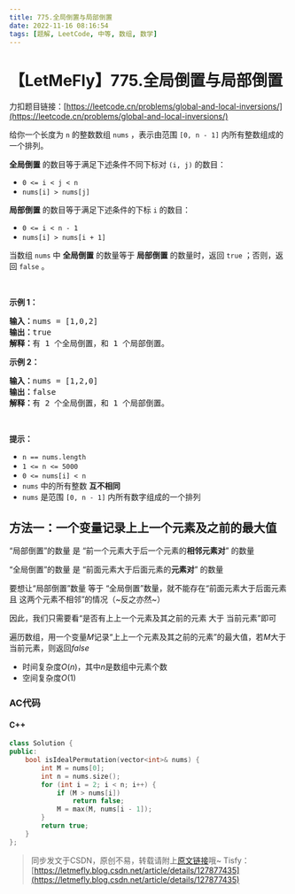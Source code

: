 ```yaml
---
title: 775.全局倒置与局部倒置
date: 2022-11-16 08:16:54
tags: [题解, LeetCode, 中等, 数组, 数学]
---
```


# 【LetMeFly】775.全局倒置与局部倒置

力扣题目链接：[https://leetcode.cn/problems/global-and-local-inversions/](https://leetcode.cn/problems/global-and-local-inversions/)

<p>给你一个长度为 <code>n</code> 的整数数组 <code>nums</code> ，表示由范围 <code>[0, n - 1]</code> 内所有整数组成的一个排列。</p>

<p><strong>全局倒置</strong> 的数目等于满足下述条件不同下标对 <code>(i, j)</code> 的数目：</p>

<ul>
	<li><code>0 <= i < j < n</code></li>
	<li><code>nums[i] > nums[j]</code></li>
</ul>

<p><strong>局部倒置</strong> 的数目等于满足下述条件的下标 <code>i</code> 的数目：</p>

<ul>
	<li><code>0 <= i < n - 1</code></li>
	<li><code>nums[i] > nums[i + 1]</code></li>
</ul>

<p>当数组 <code>nums</code> 中 <strong>全局倒置</strong> 的数量等于 <strong>局部倒置</strong> 的数量时，返回 <code>true</code> ；否则，返回 <code>false</code> 。</p>

<p> </p>

<p><strong>示例 1：</strong></p>

<pre>
<strong>输入：</strong>nums = [1,0,2]
<strong>输出：</strong>true
<strong>解释：</strong>有 1 个全局倒置，和 1 个局部倒置。
</pre>

<p><strong>示例 2：</strong></p>

<pre>
<strong>输入：</strong>nums = [1,2,0]
<strong>输出：</strong>false
<strong>解释：</strong>有 2 个全局倒置，和 1 个局部倒置。
</pre>
 

<p><strong>提示：</strong></p>

<ul>
	<li><code>n == nums.length</code></li>
	<li><code>1 <= n <= 5000</code></li>
	<li><code>0 <= nums[i] < n</code></li>
	<li><code>nums</code> 中的所有整数 <strong>互不相同</strong></li>
	<li><code>nums</code> 是范围 <code>[0, n - 1]</code> 内所有数字组成的一个排列</li>
</ul>


    
## 方法一：一个变量记录上上一个元素及之前的最大值

“局部倒置”的数量 是 “前一个元素大于后一个元素的**相邻元素对**” 的数量

“全局倒置”的数量 是 “前面元素大于后面元素的**元素对**” 的数量

要想让“局部倒置”数量 等于 “全局倒置”数量，就不能存在“前面元素大于后面元素 且 这两个元素不相邻”的情况（~反之亦然~）

因此，我们只需要看“是否有上上一个元素及其之前的元素 大于 当前元素”即可

遍历数组，用一个变量$M$记录“上上一个元素及其之前的元素”的最大值，若$M$大于当前元素，则返回$false$

+ 时间复杂度$O(n)$，其中$n$是数组中元素个数
+ 空间复杂度$O(1)$

### AC代码

#### C++

```cpp
class Solution {
public:
    bool isIdealPermutation(vector<int>& nums) {
        int M = nums[0];
        int n = nums.size();
        for (int i = 2; i < n; i++) {
            if (M > nums[i])
                return false;
            M = max(M, nums[i - 1]);
        }
        return true;
    }
};
```

> 同步发文于CSDN，原创不易，转载请附上[原文链接](https://blog.letmefly.xyz/2022/11/16/LeetCode%200775.%E5%85%A8%E5%B1%80%E5%80%92%E7%BD%AE%E4%B8%8E%E5%B1%80%E9%83%A8%E5%80%92%E7%BD%AE/)哦~
> Tisfy：[https://letmefly.blog.csdn.net/article/details/127877435](https://letmefly.blog.csdn.net/article/details/127877435)
